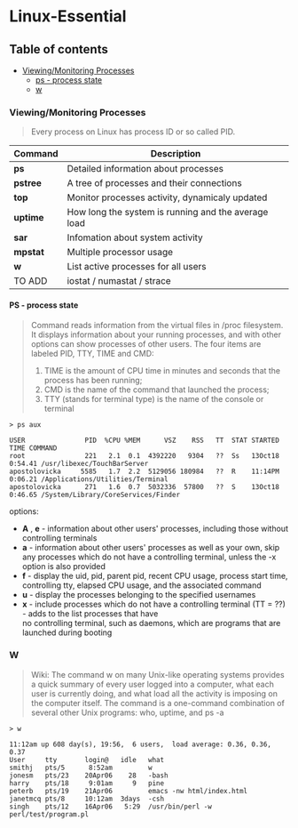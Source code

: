 # Linux-Essential

## Table of contents
* [Viewing/Monitoring Processes](https://github.com/Apostolovicka/Linux-Essential#viewingmonitoring-processes)
  * [ps - process state](#ps---process-state)
  * [w](#w)

### Viewing/Monitoring Processes
> Every process on Linux has process ID or so called PID.

| Command | Description |
|---|---|
| **ps** | Detailed information about processes |
| **pstree** | A tree of processes and their connections |
| **top** | Monitor processes activity, dynamicaly updated |
| **uptime** | How long the system is running and the average load |
| **sar** | Infomation about system activity |
| **mpstat** | Multiple processor usage |
| **w** | List active processes for all users |
| TO ADD | iostat / numastat / strace |

#### PS - process state
>  Command reads information from the virtual files in /proc filesystem.
>  It displays information about your running processes, and with other options can show processes of other users.
>  The four items are labeled PID, TTY, TIME and CMD:
>    1. TIME is the amount of CPU time in minutes and seconds that the process has been running;
>    2. CMD is the name of the command that launched the process;
>    3. TTY (stands for terminal type) is the name of the console or terminal

```
> ps aux

USER               PID  %CPU %MEM      VSZ    RSS   TT  STAT STARTED      TIME COMMAND
root               221   2.1  0.1  4392220   9304   ??  Ss   13Oct18   0:54.41 /usr/libexec/TouchBarServer
apostolovicka     5585   1.7  2.2  5129056 180984   ??  R    11:14PM   0:06.21 /Applications/Utilities/Terminal
apostolovicka      271   1.6  0.7  5032336  57800   ??  S    13Oct18   0:46.65 /System/Library/CoreServices/Finder
```
options:
* **A** , **e** - information about other users' processes, including those without controlling terminals
* **a** - information about other users' processes as well as your own, skip any processes which do not have a
        controlling terminal, unless the -x option is also provided
* **f** - display the uid, pid, parent pid, recent CPU usage, process start time, controlling tty, elapsed CPU usage,
        and the associated command
* **u** - display the processes belonging to the specified usernames
* **x** - include processes which do not have a controlling terminal (TT = ??) - adds to the list processes that have   
        no controlling terminal, such as daemons, which are programs that are launched during booting

### W
> Wiki: The command w on many Unix-like operating systems provides a quick summary of every user logged into a computer,
> what each user is currently doing, and what load all the activity is imposing on the computer itself. 
> The command is a one-command combination of several other Unix programs: who, uptime, and ps -a 

```
> w

11:12am up 608 day(s), 19:56,  6 users,  load average: 0.36, 0.36, 0.37
User     tty       login@   idle   what
smithj   pts/5      8:52am         w
jonesm   pts/23    20Apr06    28   -bash
harry    pts/18     9:01am     9   pine
peterb   pts/19    21Apr06         emacs -nw html/index.html
janetmcq pts/8     10:12am  3days  -csh
singh    pts/12    16Apr06   5:29  /usr/bin/perl -w perl/test/program.pl
```
